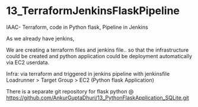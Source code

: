 # 13_TerraformJenkinsFlaskPipeline
IAAC- Terraform, code in Python flask, Pipeline in Jenkins

As we already have jenkins,

We are creating a terraform files and jenkins file..
so that the infrastructure could be created and python application could be deployment automatically via EC2 userdata.

Infra: via terraform and triggered in jenkins pipeline with jenkinsfile
Loadrunner > Target Group > EC2 (Python flask Application)

There is a separate git repository for flask python @ https://github.com/AnkurGuptaDhuri/13_PythonFlaskApplication_SQLite.git






